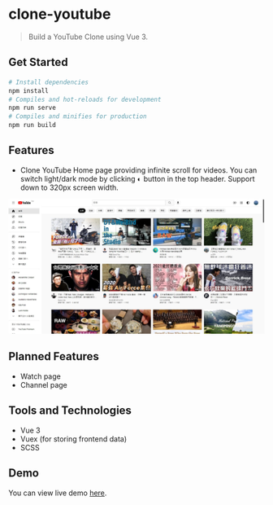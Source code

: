 # clone-youtube

> Build a YouTube Clone using Vue 3.

## Get Started

``` bash
# Install dependencies
npm install
# Compiles and hot-reloads for development
npm run serve
# Compiles and minifies for production
npm run build
```

## Features

* Clone YouTube Home page providing infinite scroll for videos. You can switch light/dark mode by clicking ◐ button in the top header. Support down to 320px screen width.

![alt text](/screenshots/screenshot1.jpg "YouTube Home page")

## Planned Features

* Watch page
* Channel page

## Tools and Technologies

* Vue 3
* Vuex (for storing frontend data)
* SCSS

## Demo

You can view live demo [here](https://kate-tang.github.io/clone-youtube/#/).